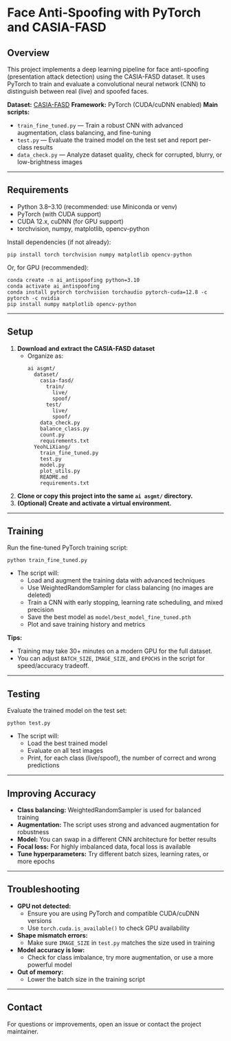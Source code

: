 # Face Anti-Spoofing with PyTorch and CASIA-FASD

## Overview
This project implements a deep learning pipeline for face anti-spoofing (presentation attack detection) using the CASIA-FASD dataset. It uses PyTorch to train and evaluate a convolutional neural network (CNN) to distinguish between real (live) and spoofed faces.

**Dataset:** [CASIA-FASD](http://www.cbsr.ia.ac.cn/english/FASDB_database.asp)
**Framework:** PyTorch (CUDA/cuDNN enabled)
**Main scripts:**
  - `train_fine_tuned.py` — Train a robust CNN with advanced augmentation, class balancing, and fine-tuning
  - `test.py` — Evaluate the trained model on the test set and report per-class results
  - `data_check.py` — Analyze dataset quality, check for corrupted, blurry, or low-brightness images

---

## Requirements
* Python 3.8–3.10 (recommended: use Miniconda or venv)
* PyTorch (with CUDA support)
* CUDA 12.x, cuDNN (for GPU support)
* torchvision, numpy, matplotlib, opencv-python

Install dependencies (if not already):
```
pip install torch torchvision numpy matplotlib opencv-python
```
Or, for GPU (recommended):
```
conda create -n ai_antispoofing python=3.10
conda activate ai_antispoofing
conda install pytorch torchvision torchaudio pytorch-cuda=12.8 -c pytorch -c nvidia
pip install numpy matplotlib opencv-python
```

---

## Setup
1. **Download and extract the CASIA-FASD dataset**
   - Organize as:
     ```
     ai asgmt/
       dataset/
         casia-fasd/
           train/
             live/
             spoof/
           test/
             live/
             spoof/
         data_check.py
         balance_class.py
         count.py
         requirements.txt
       YeohLiXiang/
         train_fine_tuned.py
         test.py
         model.py
         plot_utils.py
         README.md
         requirements.txt
     ```
2. **Clone or copy this project into the same `ai asgmt/` directory.**
3. **(Optional) Create and activate a virtual environment.**

---

## Training
Run the fine-tuned PyTorch training script:
```
python train_fine_tuned.py
```
- The script will:
  - Load and augment the training data with advanced techniques
  - Use WeightedRandomSampler for class balancing (no images are deleted)
  - Train a CNN with early stopping, learning rate scheduling, and mixed precision
  - Save the best model as `model/best_model_fine_tuned.pth`
  - Plot and save training history and metrics

**Tips:**
- Training may take 30+ minutes on a modern GPU for the full dataset.
- You can adjust `BATCH_SIZE`, `IMAGE_SIZE`, and `EPOCHS` in the script for speed/accuracy tradeoff.

---

## Testing
Evaluate the trained model on the test set:
```
python test.py
```
- The script will:
  - Load the best trained model
  - Evaluate on all test images
  - Print, for each class (live/spoof), the number of correct and wrong predictions

---

## Improving Accuracy
- **Class balancing:** WeightedRandomSampler is used for balanced training
- **Augmentation:** The script uses strong and advanced augmentation for robustness
- **Model:** You can swap in a different CNN architecture for better results
- **Focal loss:** For highly imbalanced data, focal loss is available
- **Tune hyperparameters:** Try different batch sizes, learning rates, or more epochs

---

## Troubleshooting
- **GPU not detected:**
  - Ensure you are using PyTorch and compatible CUDA/cuDNN versions
  - Use `torch.cuda.is_available()` to check GPU availability
- **Shape mismatch errors:**
  - Make sure `IMAGE_SIZE` in `test.py` matches the size used in training
- **Model accuracy is low:**
  - Check for class imbalance, try more augmentation, or use a more powerful model
- **Out of memory:**
  - Lower the batch size in the training script

---

## Contact
For questions or improvements, open an issue or contact the project maintainer.